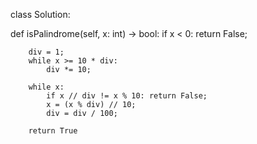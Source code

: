 


class Solution:
   
   def isPalindrome(self, x: int) -> bool:
        if x < 0: return False;
        
        div = 1;
        while x >= 10 * div:
            div *= 10;
        
        while x:
            if x // div != x % 10: return False;
            x = (x % div) // 10;
            div = div / 100;
        
        return True
